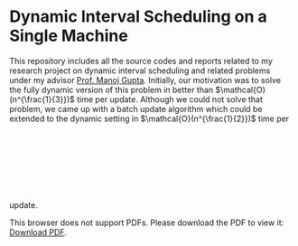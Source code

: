 # Dynamic Interval Scheduling on a Single Machine
This repository includes all the source codes and reports related to my research project on dynamic interval scheduling and related problems under my advisor [Prof. Manoj Gupta](http://people.iitgn.ac.in/~gmanoj/). Initially, our motivation was to solve the fully dynamic version of this problem in better than $\mathcal{O}(n^{\frac{1}{3}})$ time per update. Although we could not solve that problem, we came up with a batch update algorithm which could be extended to the dynamic setting in $\mathcal{O}(n^{\frac{1}{2}})$ time per update.
<object data="/offlineIntervalUpdates/Dynamic Interval Scheduling on One Machine.pdf" type="application/pdf">
    <embed src="/offlineIntervalUpdates/Dynamic Interval Scheduling on One Machine.pdf">
        <p>This browser does not support PDFs. Please download the PDF to view it: <a href="/offlineIntervalUpdates/Dynamic Interval Scheduling on One Machine.pdf">Download PDF</a>.</p>
    </embed>
</object>

